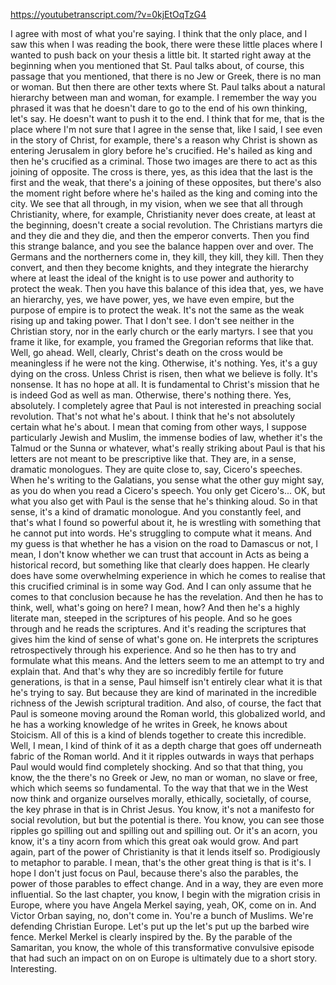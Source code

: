 https://youtubetranscript.com/?v=0kjEtOqTzG4

 I agree with most of what you're saying. I think that the only place, and I saw this when I was reading the book, there were these little places where I wanted to push back on your thesis a little bit. It started right away at the beginning when you mentioned that St. Paul talks about, of course, this passage that you mentioned, that there is no Jew or Greek, there is no man or woman. But then there are other texts where St. Paul talks about a natural hierarchy between man and woman, for example. I remember the way you phrased it was that he doesn't dare to go to the end of his own thinking, let's say. He doesn't want to push it to the end. I think that for me, that is the place where I'm not sure that I agree in the sense that, like I said, I see even in the story of Christ, for example, there's a reason why Christ is shown as entering Jerusalem in glory before he's crucified. He's hailed as king and then he's crucified as a criminal. Those two images are there to act as this joining of opposite. The cross is there, yes, as this idea that the last is the first and the weak, that there's a joining of these opposites, but there's also the moment right before where he's hailed as the king and coming into the city. We see that all through, in my vision, when we see that all through Christianity, where, for example, Christianity never does create, at least at the beginning, doesn't create a social revolution. The Christians martyrs die and they die and they die, and then the emperor converts. Then you find this strange balance, and you see the balance happen over and over. The Germans and the northerners come in, they kill, they kill, they kill. Then they convert, and then they become knights, and they integrate the hierarchy where at least the ideal of the knight is to use power and authority to protect the weak. Then you have this balance of this idea that, yes, we have an hierarchy, yes, we have power, yes, we have even empire, but the purpose of empire is to protect the weak. It's not the same as the weak rising up and taking power. That I don't see. I don't see neither in the Christian story, nor in the early church or the early martyrs. I see that you frame it like, for example, you framed the Gregorian reforms that like that. Well, go ahead. Well, clearly, Christ's death on the cross would be meaningless if he were not the king. Otherwise, it's nothing. Yes, it's a guy dying on the cross. Unless Christ is risen, then what we believe is folly. It's nonsense. It has no hope at all. It is fundamental to Christ's mission that he is indeed God as well as man. Otherwise, there's nothing there. Yes, absolutely. I completely agree that Paul is not interested in preaching social revolution. That's not what he's about. I think that he's not absolutely certain what he's about. I mean that coming from other ways, I suppose particularly Jewish and Muslim, the immense bodies of law, whether it's the Talmud or the Sunna or whatever, what's really striking about Paul is that his letters are not meant to be prescriptive like that. They are, in a sense, dramatic monologues. They are quite close to, say, Cicero's speeches. When he's writing to the Galatians, you sense what the other guy might say, as you do when you read a Cicero's speech. You only get Cicero's... OK, but what you also get with Paul is the sense that he's thinking aloud. So in that sense, it's a kind of dramatic monologue. And you constantly feel, and that's what I found so powerful about it, he is wrestling with something that he cannot put into words. He's struggling to compute what it means. And my guess is that whether he has a vision on the road to Damascus or not, I mean, I don't know whether we can trust that account in Acts as being a historical record, but something like that clearly does happen. He clearly does have some overwhelming experience in which he comes to realise that this crucified criminal is in some way God. And I can only assume that he comes to that conclusion because he has the revelation. And then he has to think, well, what's going on here? I mean, how? And then he's a highly literate man, steeped in the scriptures of his people. And so he goes through and he reads the scriptures. And it's reading the scriptures that gives him the kind of sense of what's gone on. He interprets the scriptures retrospectively through his experience. And so he then has to try and formulate what this means. And the letters seem to me an attempt to try and explain that. And that's why they are so incredibly fertile for future generations, is that in a sense, Paul himself isn't entirely clear what it is that he's trying to say. But because they are kind of marinated in the incredible richness of the Jewish scriptural tradition. And also, of course, the fact that Paul is someone moving around the Roman world, this globalized world, and he has a working knowledge of he writes in Greek, he knows about Stoicism. All of this is a kind of blends together to create this incredible. Well, I mean, I kind of think of it as a depth charge that goes off underneath fabric of the Roman world. And it it ripples outwards in ways that perhaps Paul would would find completely shocking. And so that that thing, you know, the the there's no Greek or Jew, no man or woman, no slave or free, which which seems so fundamental. To the way that that we in the West now think and organize ourselves morally, ethically, societally, of course, the key phrase in that is in Christ Jesus. You know, it's not a manifesto for social revolution, but but the potential is there. You know, you can see those ripples go spilling out and spilling out and spilling out. Or it's an acorn, you know, it's a tiny acorn from which this great oak would grow. And part again, part of the power of Christianity is that it lends itself so. Prodigiously to metaphor to parable. I mean, that's the other great thing is that is it's. I hope I don't just focus on Paul, because there's also the parables, the power of those parables to effect change. And in a way, they are even more influential. So the last chapter, you know, I begin with the migration crisis in Europe, where you have Angela Merkel saying, yeah, OK, come on in. And Victor Orban saying, no, don't come in. You're a bunch of Muslims. We're defending Christian Europe. Let's put up the let's put up the barbed wire fence. Merkel Merkel is clearly inspired by the. By the parable of the Samaritan, you know, the whole of this transformative convulsive episode that had such an impact on on on Europe is ultimately due to a short story. Interesting.